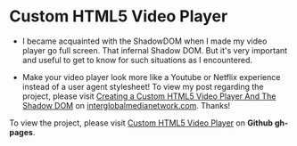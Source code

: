 # Custom HTML5 Video Player

* I became acquainted with the ShadowDOM when I made my video player go full screen. That infernal Shadow DOM. But it's very important and useful to get to know for such situations as I encountered.

* Make your video player look more like a Youtube or Netflix experience instead of a user agent stylesheet! To view my post regarding the project, please visit [Creating a Custom HTML5 Video Player And The Shadow DOM](https://www.interglobalmedianetwork.com/blog/2017-01-04-creating-a-custom-html5-video-player-and-the-shadow-dom/) on [interglobalmedianetwork.com](https://www.interglobalmedianetwork.com/). Thanks!

To view the project, please visit [Custom HTML5 Video Player](https://interglobalmedia.github.io/custom-html5-video-player/) on **Github gh-pages**.
